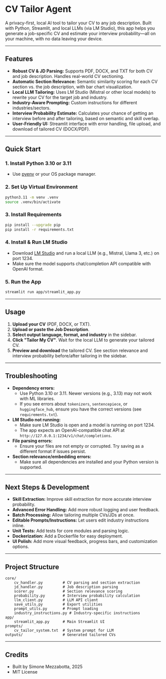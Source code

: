# CV Tailor Agent

A privacy-first, local AI tool to tailor your CV to any job description. Built with Python, Streamlit, and local LLMs (via LM Studio), this app helps you generate a job-specific CV and estimate your interview probability—all on your machine, with no data leaving your device.

---

## Features
- **Robust CV & JD Parsing:** Supports PDF, DOCX, and TXT for both CV and job description. Handles real-world CV sectioning.
- **Automatic Section Relevance:** Semantic similarity scoring for each CV section vs. the job description, with bar chart visualization.
- **Local LLM Tailoring:** Uses LM Studio (Mistral or other local models) to rewrite your CV for the target job and industry.
- **Industry-Aware Prompting:** Custom instructions for different industries/sectors.
- **Interview Probability Estimate:** Calculates your chance of getting an interview before and after tailoring, based on semantic and skill overlap.
- **User-Friendly UI:** Streamlit interface with error handling, file upload, and download of tailored CV (DOCX/PDF).

---

## Quick Start

### 1. **Install Python 3.10 or 3.11**
- Use [pyenv](https://github.com/pyenv/pyenv) or your OS package manager.

### 2. **Set Up Virtual Environment**
```sh
python3.11 -m venv .venv
source .venv/bin/activate
```

### 3. **Install Requirements**
```sh
pip install --upgrade pip
pip install -r requirements.txt
```

### 4. **Install & Run LM Studio**
- Download [LM Studio](https://lmstudio.ai/) and run a local LLM (e.g., Mistral, Llama 3, etc.) on port 1234.
- Make sure the model supports chat/completion API compatible with OpenAI format.

### 5. **Run the App**
```sh
streamlit run app/streamlit_app.py
```

---

## Usage
1. **Upload your CV** (PDF, DOCX, or TXT).
2. **Upload or paste the Job Description**.
3. **Select output language, format, and industry** in the sidebar.
4. **Click "Tailor My CV"**. Wait for the local LLM to generate your tailored CV.
5. **Preview and download** the tailored CV. See section relevance and interview probability before/after tailoring in the sidebar.

---

## Troubleshooting
- **Dependency errors:**
  - Use Python 3.10 or 3.11. Newer versions (e.g., 3.13) may not work with ML libraries.
  - If you see errors about `tokenizers`, `sentencepiece`, or `huggingface_hub`, ensure you have the correct versions (see `requirements.txt`).
- **LM Studio not running:**
  - Make sure LM Studio is open and a model is running on port 1234.
  - The app expects an OpenAI-compatible chat API at `http://127.0.0.1:1234/v1/chat/completions`.
- **File parsing errors:**
  - Ensure your files are not empty or corrupted. Try saving as a different format if issues persist.
- **Section relevance/embedding errors:**
  - Make sure all dependencies are installed and your Python version is supported.

---

## Next Steps & Development
- **Skill Extraction:** Improve skill extraction for more accurate interview probability.
- **Advanced Error Handling:** Add more robust logging and user feedback.
- **Batch Processing:** Allow tailoring multiple CVs/JDs at once.
- **Editable Prompts/Instructions:** Let users edit industry instructions inline.
- **Unit Tests:** Add tests for core modules and parsing logic.
- **Dockerization:** Add a Dockerfile for easy deployment.
- **UI Polish:** Add more visual feedback, progress bars, and customization options.

---

## Project Structure
```
core/
    cv_handler.py         # CV parsing and section extraction
    jd_handler.py         # Job description parsing
    scorer.py             # Section relevance scoring
    probability.py        # Interview probability calculation
    llm_client.py         # LLM API client
    save_utils.py         # Export utilities
    prompt_utils.py       # Prompt loading
    industry_instructions.py # Industry-specific instructions
app/
    streamlit_app.py      # Main Streamlit UI
prompts/
    cv_tailor_system.txt  # System prompt for LLM
outputs/                  # Generated tailored CVs
```

---

## Credits
- Built by Simone Mezzabotta, 2025
- MIT License